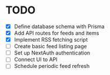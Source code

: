 # TODO

- [x] Define database schema with Prisma
- [x] Add API routes for feeds and items
- [x] Implement RSS fetching script
- [ ] Create basic feed listing page
- [ ] Set up NextAuth authentication
- [ ] Connect UI to API
- [ ] Schedule periodic feed refresh
